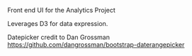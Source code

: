 Front end UI for the Analytics Project

Leverages D3 for data expression.

Datepicker credit to Dan Grossman
https://github.com/dangrossman/bootstrap-daterangepicker